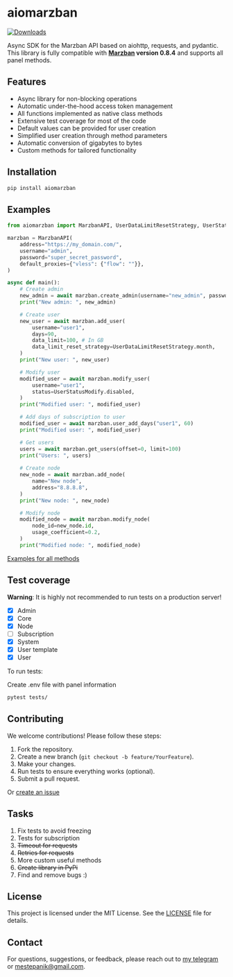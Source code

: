 # aiomarzban

[![Downloads](https://img.shields.io/pypi/dm/aiomarzban.svg)](https://pypi.python.org/pypi/aiomarzban)

Async SDK for the Marzban API based on aiohttp, requests, and pydantic.
This library is fully compatible with **[Marzban](https://github.com/Gozargah/Marzban) version 0.8.4** and supports all panel methods.

## Features

- Async library for non-blocking operations
- Automatic under-the-hood access token management
- All functions implemented as native class methods
- Extensive test coverage for most of the code
- Default values can be provided for user creation
- Simplified user creation through method parameters
- Automatic conversion of gigabytes to bytes
- Custom methods for tailored functionality


## Installation

```bash
pip install aiomarzban
```

## Examples

```python
from aiomarzban import MarzbanAPI, UserDataLimitResetStrategy, UserStatusModify

marzban = MarzbanAPI(
    address="https://my_domain.com/",
    username="admin",
    password="super_secret_password",
    default_proxies={"vless": {"flow": ""}},
)

async def main():
    # Create admin
    new_admin = await marzban.create_admin(username="new_admin", password="12345678", is_sudo=False)
    print("New admin: ", new_admin)

    # Create user
    new_user = await marzban.add_user(
        username="user1",
        days=90,
        data_limit=100, # In GB
        data_limit_reset_strategy=UserDataLimitResetStrategy.month,
    )
    print("New user: ", new_user)

    # Modify user
    modified_user = await marzban.modify_user(
        username="user1",
        status=UserStatusModify.disabled,
    )
    print("Modified user: ", modified_user)

    # Add days of subscription to user
    modified_user = await marzban.user_add_days("user1", 60)
    print("Modified user: ", modified_user)

    # Get users
    users = await marzban.get_users(offset=0, limit=100)
    print("Users: ", users)
    
    # Create node
    new_node = await marzban.add_node(
        name="New node",
        address="8.8.8.8",
    )
    print("New node: ", new_node)

    # Modify node
    modified_node = await marzban.modify_node(
        node_id=new_node.id,
        usage_coefficient=0.2,
    )
    print("Modified node: ", modified_node)
```

[Examples for all methods](https://github.com/P1nk-L0rD/aiomarzban/blob/main/examples/examples.py)


## Test coverage

**Warning**: It is highly not recommended to run tests on a production server!

- [x] Admin
- [x] Core
- [x] Node
- [ ] Subscription
- [x] System
- [x] User template
- [x] User

To run tests:

Create .env file with panel information

```bash
pytest tests/
```

## Contributing

We welcome contributions! Please follow these steps:

1. Fork the repository.
2. Create a new branch (`git checkout -b feature/YourFeature`).
3. Make your changes.
4. Run tests to ensure everything works (optional).
5. Submit a pull request.

Or [create an issue](https://github.com/P1nk-L0rD/aiomarzban/issues)

## Tasks

1. Fix tests to avoid freezing
2. Tests for subscription
3. ~~Timeout for requests~~
4. ~~Retries for requests~~
5. More custom useful methods
6. ~~Create library in PyPi~~
7. Find and remove bugs :)

## License

This project is licensed under the MIT License. See the [LICENSE](LICENSE) file for details.

## Contact

For questions, suggestions, or feedback, please reach out to [my telegram](https://t.me/IMC_tech) or mestepanik@gmail.com.
